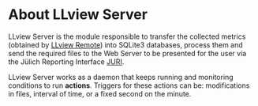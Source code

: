 # About LLview Server

LLview Server is the module responsible to transfer the collected metrics (obtained by [LLview Remote](remote_about.md)) into SQLite3 databases, process them and send the required files to the Web Server to be presented for the user via the Jülich Reporting Interface [JURI](juri_about.md).

LLview Server works as a daemon that keeps running and monitoring conditions to run **actions**. Triggers for these actions can be: modifications in files, interval of time, or a fixed second on the minute.